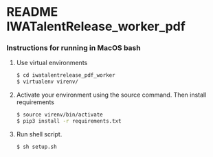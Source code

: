 # README IWATalentRelease_worker_pdf

### Instructions for running in MacOS bash ###
<ol>
<li>
Use virtual environments

```sh
$ cd iwatalentrelease_pdf_worker
$ virtualenv virenv/
```
</li>

<li> 

Activate your environment using the source command. Then install requirements
```sh
$ source virenv/bin/activate
$ pip3 install -r requirements.txt

```

</li>
<li> 
Run shell script.

```sh
$ sh setup.sh
```

</li>
</ol>

